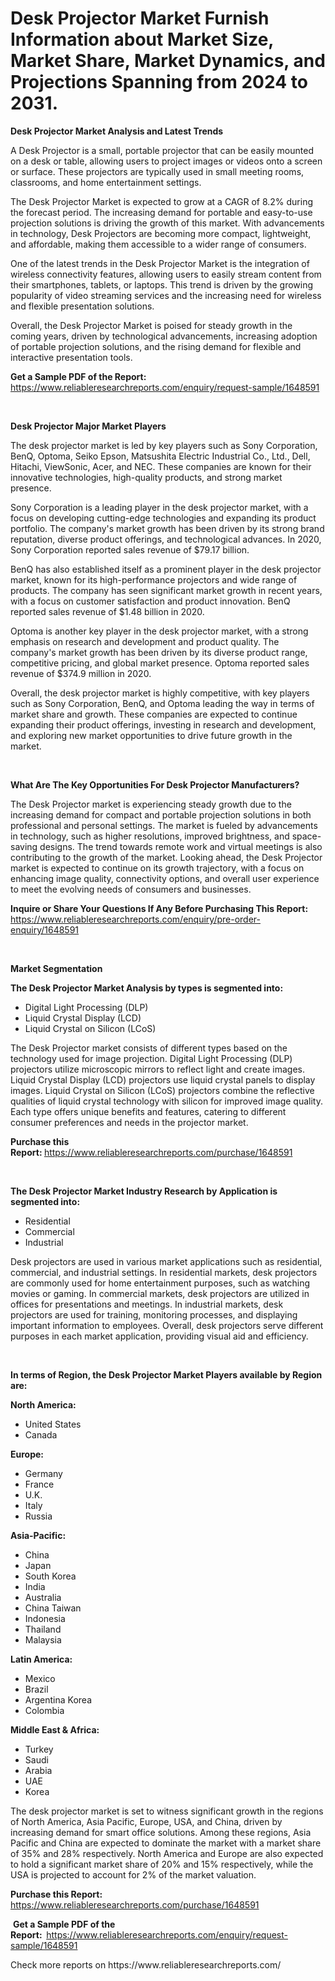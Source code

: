 <p><h1>Desk Projector Market Furnish Information about Market Size, Market Share, Market Dynamics, and Projections Spanning from 2024 to 2031.</h1></p><p><strong>Desk Projector Market Analysis and Latest Trends</strong></p>
<p><p>A Desk Projector is a small, portable projector that can be easily mounted on a desk or table, allowing users to project images or videos onto a screen or surface. These projectors are typically used in small meeting rooms, classrooms, and home entertainment settings.</p><p>The Desk Projector Market is expected to grow at a CAGR of 8.2% during the forecast period. The increasing demand for portable and easy-to-use projection solutions is driving the growth of this market. With advancements in technology, Desk Projectors are becoming more compact, lightweight, and affordable, making them accessible to a wider range of consumers.</p><p>One of the latest trends in the Desk Projector Market is the integration of wireless connectivity features, allowing users to easily stream content from their smartphones, tablets, or laptops. This trend is driven by the growing popularity of video streaming services and the increasing need for wireless and flexible presentation solutions.</p><p>Overall, the Desk Projector Market is poised for steady growth in the coming years, driven by technological advancements, increasing adoption of portable projection solutions, and the rising demand for flexible and interactive presentation tools.</p></p>
<p><strong>Get a Sample PDF of the Report:&nbsp;</strong> <a href="https://www.reliableresearchreports.com/enquiry/request-sample/1648591">https://www.reliableresearchreports.com/enquiry/request-sample/1648591</a></p>
<p>&nbsp;</p>
<p><strong>Desk Projector Major Market Players</strong></p>
<p><p>The desk projector market is led by key players such as Sony Corporation, BenQ, Optoma, Seiko Epson, Matsushita Electric Industrial Co., Ltd., Dell, Hitachi, ViewSonic, Acer, and NEC. These companies are known for their innovative technologies, high-quality products, and strong market presence.</p><p>Sony Corporation is a leading player in the desk projector market, with a focus on developing cutting-edge technologies and expanding its product portfolio. The company's market growth has been driven by its strong brand reputation, diverse product offerings, and technological advances. In 2020, Sony Corporation reported sales revenue of $79.17 billion.</p><p>BenQ has also established itself as a prominent player in the desk projector market, known for its high-performance projectors and wide range of products. The company has seen significant market growth in recent years, with a focus on customer satisfaction and product innovation. BenQ reported sales revenue of $1.48 billion in 2020.</p><p>Optoma is another key player in the desk projector market, with a strong emphasis on research and development and product quality. The company's market growth has been driven by its diverse product range, competitive pricing, and global market presence. Optoma reported sales revenue of $374.9 million in 2020.</p><p>Overall, the desk projector market is highly competitive, with key players such as Sony Corporation, BenQ, and Optoma leading the way in terms of market share and growth. These companies are expected to continue expanding their product offerings, investing in research and development, and exploring new market opportunities to drive future growth in the market.</p></p>
<p>&nbsp;</p>
<p><strong>What Are The Key Opportunities For Desk Projector Manufacturers?</strong></p>
<p><p>The Desk Projector market is experiencing steady growth due to the increasing demand for compact and portable projection solutions in both professional and personal settings. The market is fueled by advancements in technology, such as higher resolutions, improved brightness, and space-saving designs. The trend towards remote work and virtual meetings is also contributing to the growth of the market. Looking ahead, the Desk Projector market is expected to continue on its growth trajectory, with a focus on enhancing image quality, connectivity options, and overall user experience to meet the evolving needs of consumers and businesses.</p></p>
<p><strong>Inquire or Share Your Questions If Any Before Purchasing This Report:</strong> <a href="https://www.reliableresearchreports.com/enquiry/pre-order-enquiry/1648591">https://www.reliableresearchreports.com/enquiry/pre-order-enquiry/1648591</a></p>
<p>&nbsp;</p>
<p><strong>Market Segmentation</strong></p>
<p><strong>The Desk Projector Market Analysis by types is segmented into:</strong></p>
<p><ul><li>Digital Light Processing (DLP)</li><li>Liquid Crystal Display (LCD)</li><li>Liquid Crystal on Silicon (LCoS)</li></ul></p>
<p><p>The Desk Projector market consists of different types based on the technology used for image projection. Digital Light Processing (DLP) projectors utilize microscopic mirrors to reflect light and create images. Liquid Crystal Display (LCD) projectors use liquid crystal panels to display images. Liquid Crystal on Silicon (LCoS) projectors combine the reflective qualities of liquid crystal technology with silicon for improved image quality. Each type offers unique benefits and features, catering to different consumer preferences and needs in the projector market.</p></p>
<p><strong>Purchase this Report:&nbsp;</strong><a href="https://www.reliableresearchreports.com/purchase/1648591">https://www.reliableresearchreports.com/purchase/1648591</a></p>
<p>&nbsp;</p>
<p><strong>The Desk Projector Market Industry Research by Application is segmented into:</strong></p>
<p><ul><li>Residential</li><li>Commercial</li><li>Industrial</li></ul></p>
<p><p>Desk projectors are used in various market applications such as residential, commercial, and industrial settings. In residential markets, desk projectors are commonly used for home entertainment purposes, such as watching movies or gaming. In commercial markets, desk projectors are utilized in offices for presentations and meetings. In industrial markets, desk projectors are used for training, monitoring processes, and displaying important information to employees. Overall, desk projectors serve different purposes in each market application, providing visual aid and efficiency.</p></p>
<p>&nbsp;</p>
<p><strong>In terms of Region, the Desk Projector Market Players available by Region are:</strong></p>
<p>
    <p> <strong> North America: </strong>
        <ul>
            <li>United States</li>
            <li>Canada</li>
        </ul>
        </p> 
    <p> <strong> Europe: </strong>
        <ul>
            <li>Germany</li>
            <li>France</li>
            <li>U.K.</li>
            <li>Italy</li>
            <li>Russia</li>
        </ul>
        </p> 
    <p> <strong> Asia-Pacific: </strong>
        <ul>
            <li>China</li>
            <li>Japan</li>
            <li>South Korea</li>
            <li>India</li>
            <li>Australia</li>
            <li>China Taiwan</li>
            <li>Indonesia</li>
            <li>Thailand</li>
            <li>Malaysia</li>
        </ul>
        </p> 
    <p> <strong> Latin America: </strong>
        <ul>
            <li>Mexico</li>
            <li>Brazil</li>
            <li>Argentina Korea</li>
            <li>Colombia</li>
        </ul>
        </p> 
    <p> <strong> Middle East & Africa: </strong>
        <ul>
            <li>Turkey</li>
            <li>Saudi</li>
            <li>Arabia</li>
            <li>UAE</li>
            <li>Korea</li>
        </ul>
    </p>
    </p>
<p><p>The desk projector market is set to witness significant growth in the regions of North America, Asia Pacific, Europe, USA, and China, driven by increasing demand for smart office solutions. Among these regions, Asia Pacific and China are expected to dominate the market with a market share of 35% and 28% respectively. North America and Europe are also expected to hold a significant market share of 20% and 15% respectively, while the USA is projected to account for 2% of the market valuation.</p></p>
<p><strong>Purchase this Report: </strong><a href="https://www.reliableresearchreports.com/purchase/1648591">https://www.reliableresearchreports.com/purchase/1648591</a></p>
<p>&nbsp;<strong>Get a Sample PDF of the Report:&nbsp;&nbsp;</strong><a href="https://www.reliableresearchreports.com/enquiry/request-sample/1648591">https://www.reliableresearchreports.com/enquiry/request-sample/1648591</a></p>
<p><strong></strong></p>
<p>Check more reports on https://www.reliableresearchreports.com/</p>